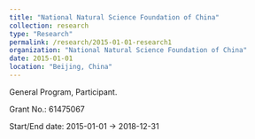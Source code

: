```yaml
---
title: "National Natural Science Foundation of China"
collection: research
type: "Research"
permalink: /research/2015-01-01-research1
organization: "National Natural Science Foundation of China"
date: 2015-01-01
location: "Beijing, China"
---
```


General Program, Participant.



Grant No.: 61475067

Start/End date: 2015-01-01 → 2018-12-31

